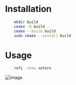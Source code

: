 # Installation

```bash
    mkdir build
    cmake -B build .
    cmake --build build
    sudo cmake --install build
```

# Usage

```bash
    rofi -show zotero
```

![image](https://user-images.githubusercontent.com/30515389/215599502-393349d0-1729-48dd-a971-41c87f599c4a.png)

